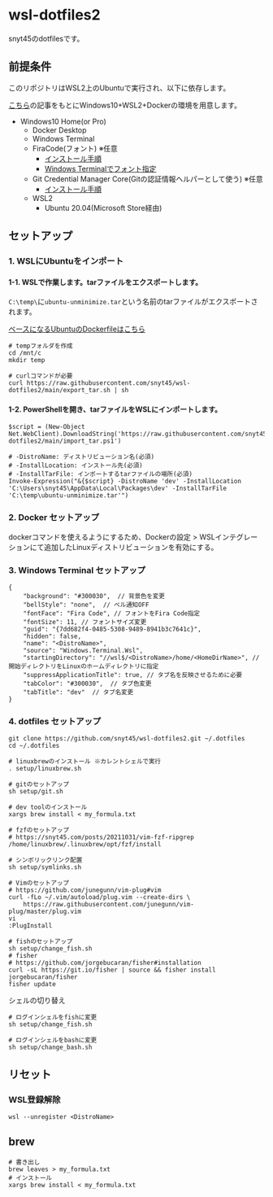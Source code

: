 # wsl-dotfiles2
snyt45のdotfilesです。

## 前提条件

このリポジトリはWSL2上のUbuntuで実行され、以下に依存します。

[こちら](https://snyt45.com/posts/20210806/wsl2-multiple-linux-distribution/)の記事をもとにWindows10+WSL2+Dockerの環境を用意します。

- Windows10 Home(or Pro)
  - Docker Desktop
  - Windows Terminal
  - FiraCode(フォント) ※任意
    - [インストール手順](https://github.com/snyt45/windows10-dotfiles/blob/master/setup/manually_settings.txt#L100)
    - [Windows Terminalでフォント指定](https://github.com/snyt45/windows10-dotfiles/blob/master/setup/manually_settings.txt#L183)
  - Git Credential Manager Core(Gitの認証情報ヘルパーとして使う) ※任意
    - [インストール手順](https://github.com/microsoft/Git-Credential-Manager-Core#windows)
  - WSL2
    - Ubuntu 20.04(Microsoft Store経由)

## セットアップ
###  1. WSLにUbuntuをインポート

#### 1-1. WSLで作業します。tarファイルをエクスポートします。

`C:\temp\`に`ubuntu-unminimize.tar`という名前のtarファイルがエクスポートされます。

[ベースになるUbuntuのDockerfileはこちら](https://github.com/snyt45/ubuntu-unminimize)
```
# tempフォルダを作成
cd /mnt/c
mkdir temp

# curlコマンドが必要
curl https://raw.githubusercontent.com/snyt45/wsl-dotfiles2/main/export_tar.sh | sh
```

#### 1-2. PowerShellを開き、tarファイルをWSLにインポートします。

```
$script = (New-Object Net.WebClient).DownloadString('https://raw.githubusercontent.com/snyt45/wsl-dotfiles2/main/import_tar.ps1')

# -DistroName: ディストリビューション名(必須)
# -InstallLocation: インストール先(必須)
# -InstallTarFile: インポートするtarファイルの場所(必須)
Invoke-Expression("&{$script} -DistroName 'dev' -InstallLocation 'C:\Users\snyt45\AppData\Local\Packages\dev' -InstallTarFile 'C:\temp\ubuntu-unminimize.tar'")
```

### 2. Docker セットアップ

dockerコマンドを使えるようにするため、Dockerの設定 > WSLインテグレーションにて追加したLinuxディストリビューションを有効にする。

### 3. Windows Terminal セットアップ

```
{
    "background": "#300030",  // 背景色を変更
    "bellStyle": "none",  // ベル通知OFF
    "fontFace": "Fira Code", // フォントをFira Code指定
    "fontSize": 11, // フォントサイズ変更
    "guid": "{7dd682f4-0485-5308-9489-8941b3c7641c}",
    "hidden": false,
    "name": "<DistroName>",
    "source": "Windows.Terminal.Wsl",
    "startingDirectory": "//wsl$/<DistroName>/home/<HomeDirName>", // 開始ディレクトリをLinuxのホームディレクトリに指定
    "suppressApplicationTitle": true, // タブ名を反映させるために必要
    "tabColor": "#300030",  // タブ色変更
    "tabTitle": "dev"  // タブ名変更
}
```

### 4. dotfiles セットアップ
```
git clone https://github.com/snyt45/wsl-dotfiles2.git ~/.dotfiles
cd ~/.dotfiles

# linuxbrewのインストール ※カレントシェルで実行
. setup/linuxbrew.sh

# gitのセットアップ
sh setup/git.sh

# dev toolのインストール
xargs brew install < my_formula.txt

# fzfのセットアップ
# https://snyt45.com/posts/20211031/vim-fzf-ripgrep
/home/linuxbrew/.linuxbrew/opt/fzf/install

# シンボリックリンク配置
sh setup/symlinks.sh

# Vimのセットアップ
# https://github.com/junegunn/vim-plug#vim
curl -fLo ~/.vim/autoload/plug.vim --create-dirs \
    https://raw.githubusercontent.com/junegunn/vim-plug/master/plug.vim
vi
:PlugInstall

# fishのセットアップ
sh setup/change_fish.sh
# fisher
# https://github.com/jorgebucaran/fisher#installation
curl -sL https://git.io/fisher | source && fisher install jorgebucaran/fisher
fisher update
```

シェルの切り替え
```
# ログインシェルをfishに変更
sh setup/change_fish.sh

# ログインシェルをbashに変更
sh setup/change_bash.sh
```

## リセット
### WSL登録解除

```
wsl --unregister <DistroName>
```

## brew

```
# 書き出し
brew leaves > my_formula.txt
# インストール
xargs brew install < my_formula.txt
```
